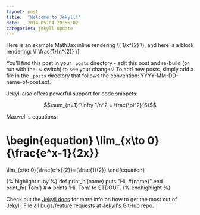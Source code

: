 ```yaml
---
layout: post
title:  "Welcome to Jekyll!"
date:   2014-05-04 20:55:02
categories: jekyll update
---
```

Here is an example MathJax inline rendering \\( 1/x^{2} \\), and here is a block rendering: 
\\[ \frac{1}{n^{2}} \\]

You'll find this post in your `_posts` directory - edit this post and re-build (or run with the `-w` switch) to see your changes!
To add new posts, simply add a file in the `_posts` directory that follows the convention: YYYY-MM-DD-name-of-post.ext.

Jekyll also offers powerful support for code snippets:

$$\sum_{n=1}^\infty 1/n^2 = \frac{\pi^2}{6}$$



Maxwell's equations:

\begin{equation}
\lim_{x\to 0}{\frac{e^x-1}{2x}}
 =
 \lim_{x\to 0}{\frac{e^x}{2}}={\frac{1}{2}}
\end{equation}


{% highlight ruby %}
def print_hi(name)
  puts "Hi, #{name}"
end
print_hi('Tom')
#=> prints 'Hi, Tom' to STDOUT.
{% endhighlight %}

Check out the [Jekyll docs][jekyll] for more info on how to get the most out of Jekyll. File all bugs/feature requests at [Jekyll's GitHub repo][jekyll-gh].

[jekyll-gh]: https://github.com/mojombo/jekyll
[jekyll]:    http://jekyllrb.com
